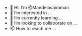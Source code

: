 - 👋 Hi, I’m @Mandelasairaman
- 👀 I’m interested in ...
- 🌱 I’m currently learning ...
- 💞️ I’m looking to collaborate on ...
- 📫 How to reach me ...

<!---
Mandelasairaman/Mandelasairaman is a ✨ special ✨ repository because its `README.md` (this file) appears on your GitHub profile.
You can click the Preview link to take a look at your changes.
--->

